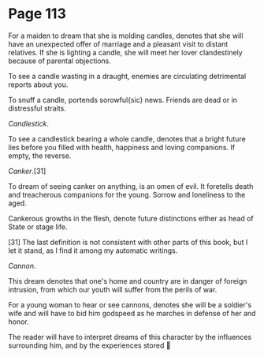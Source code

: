 # Page 113
For a maiden to dream that she is molding candles, denotes that she will have
an unexpected offer of marriage and a pleasant visit to distant relatives.
If she is lighting a candle, she will meet her lover clandestinely because
of parental objections.


To see a candle wasting in a draught, enemies are circulating
detrimental reports about you.


To snuff a candle, portends sorowful{sic} news. Friends are dead
or in distressful straits.


_Candlestick_.


To see a candlestick bearing a whole candle, denotes that a bright future
lies before you filled with health, happiness and loving companions.
If empty, the reverse.


_Canker_.[31]


To dream of seeing canker on anything, is an omen of evil.
It foretells death and treacherous companions for the young.
Sorrow and loneliness to the aged.


Cankerous growths in the flesh, denote future distinctions either
as head of State or stage life.



[31] The last definition is not consistent with other parts of this book,
but I let it stand, as I find it among my automatic writings.



_Cannon_.


This dream denotes that one's home and country are in danger
of foreign intrusion, from which our youth will suffer from
the perils of war.


For a young woman to hear or see cannons, denotes she will be a soldier's wife
and will have to bid him godspeed as he marches in defense of her and honor.


The reader will have to interpret dreams of this character
by the influences surrounding him, and by the experiences stored
